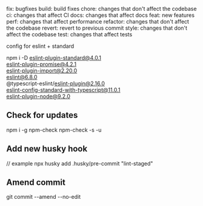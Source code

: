 fix: bugfixes
build: build fixes
chore: changes that don't affect the codebase
ci: changes that affect CI
docs: changes that affect docs
feat: new features
perf: changes that affect performance
refactor: changes that don't affect the codebase
revert: revert to previous commit
style: changes that don't affect the codebase
test: changes that affect tests


config for eslint + standard

npm i -D eslint-plugin-standard@4.0.1 \
eslint-plugin-promise@4.2.1 \
eslint-plugin-import@2.20.0 \
eslint@6.8.0 \
@typescript-eslint/eslint-plugin@2.16.0 \
eslint-config-standard-with-typescript@11.0.1 \
eslint-plugin-node@9.2.0

## Check for updates
npm i -g npm-check
npm-check -s -u

## Add new husky hook

// example
npx husky add .husky/pre-commit "lint-staged"    


## Amend commit 
git commit --amend --no-edit
